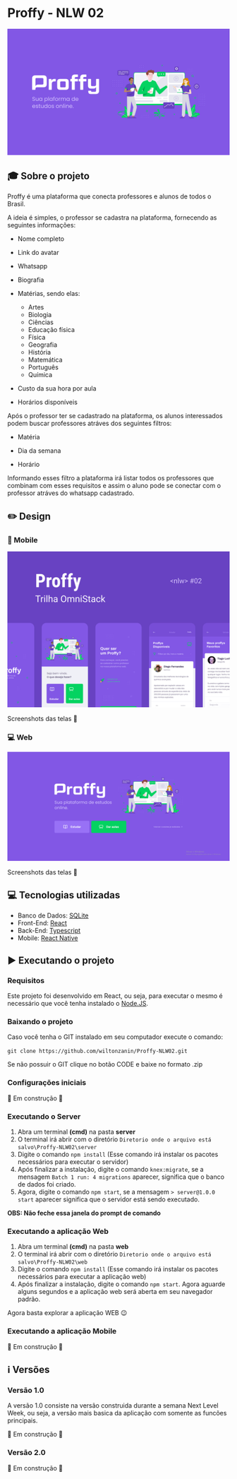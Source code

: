 # Proffy - NLW 02

<img src='assets-github/CapaGeral.svg'>

## :mortar_board: Sobre o projeto

Proffy é uma plataforma que conecta professores e alunos de todos o Brasil.

A ideia é simples, o professor se cadastra na plataforma, fornecendo as seguintes informações:

- Nome completo

- Link do avatar

- Whatsapp

- Biografia

- Matérias, sendo elas:
  - Artes
  - Biologia
  - Ciências
  - Educação física
  - Física
  - Geografia
  - História
  - Matemática
  - Português
  - Química
  
- Custo da sua hora por aula

- Horários disponíveis

Após o professor ter se cadastrado na plataforma, os alunos interessados podem buscar professores atráves dos seguintes filtros:

- Matéria

- Dia da semana

- Horário

Informando esses filtro a plataforma irá listar todos os professores que combinam com esses requisitos e assim o aluno pode se conectar com o professor atráves do whatsapp cadastrado.

## :pencil2: Design

### :iphone: Mobile

<img src='assets-github/CapaMobile.svg'>

Screenshots das telas :construction:

### :computer: Web

<img src='assets-github/ProffyWebVersao1.gif'>

Screenshots das telas :construction:

## :computer: Tecnologias utilizadas

- Banco de Dados: [SQLite](https://www.sqlite.org/index.html)
- Front-End: [React](https://pt-br.reactjs.org/)
- Back-End: [Typescript](https://www.typescriptlang.org/)
- Mobile: [React Native](https://reactnative.dev/)

## :arrow_forward: Executando o projeto

### Requisitos

Este projeto foi desenvolvido em React, ou seja, para executar o mesmo é necessário que você tenha instalado o [Node.JS](https://nodejs.org/en/).

### Baixando o projeto

Caso você tenha o GIT instalado em seu computador execute o comando: 

`git clone https://github.com/wiltonzanin/Proffy-NLW02.git`

Se não possuir o GIT clique no botão CODE e baixe no formato .zip

### Configurações iniciais

:construction: Em construção :construction:

### Executando o Server

1. Abra um terminal **(cmd)** na pasta **server**
2. O terminal irá abrir com o diretório `Diretorio onde o arquivo está salvo\Proffy-NLW02\server`
3. Digite o comando `npm install` (Esse comando irá instalar os pacotes necessários para executar o servidor)
4. Após finalizar a instalação, digite o comando `knex:migrate`, se a mensagem `Batch 1 run: 4 migrations` aparecer, significa que o banco de dados foi criado.
5. Agora, digite o comando `npm start`, se a mensagem `> server@1.0.0 start` aparecer significa que o servidor está sendo executado.

**OBS: Não feche essa janela do prompt de comando**

### Executando a aplicação Web

1. Abra um terminal **(cmd)** na pasta **web**
2. O terminal irá abrir com o diretório `Diretorio onde o arquivo está salvo\Proffy-NLW02\web`
3. Digite o comando `npm install` (Esse comando irá instalar os pacotes necessários para executar a aplicação web)
4. Após finalizar a instalação, digite o comando `npm start`. Agora aguarde alguns segundos e a aplicação web será aberta em seu navegador padrão.

Agora basta explorar a aplicação WEB :wink:

### Executando a aplicação Mobile

:construction: Em construção :construction:

## :information_source: Versões

### Versão 1.0

A versão 1.0 consiste na versão construida durante a semana Next Level Week, ou seja, a versão mais basica da aplicação com somente as funcões principais.

:construction: Em construção :construction:

### Versão 2.0

:construction: Em construção :construction:
